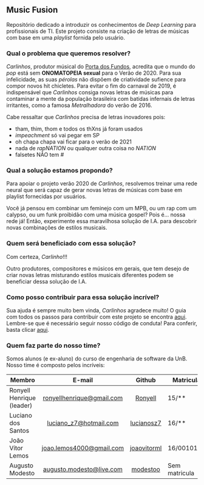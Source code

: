 ## Music Fusion

Repositório dedicado a introduzir os conhecimentos de *Deep Learning* para profissionais de TI. Este projeto consiste na criação de letras de músicas com base em uma *playlist* fornida pelo usuário.

### Qual o problema que queremos resolver?

*Carlinhos*, produtor músical do [Porta dos Fundos](https://www.youtube.com/watch?v=yXc8KCxyEyQ), acredita que o mundo do *pop* está sem **ONOMATOPEIA sexual** para o Verão de 2020. Para sua infelicidade, as suas *pérolas* não dispõem de criatividade sufience para compor novos hit chicletes. Para evitar o fim do carnaval de 2019, é indispensável que *Carlinhos* consiga novas letras de músicas para contaminar a mente da população brasileira com batidas infernais de letras irritantes, como a famosa *Metralhadora* do verão de 2016.

Cabe ressaltar que *Carlinhos* precisa de letras inovadores pois:
* tham, thim, thom e todos os thXns já foram usados
* *impeachment* só vai pegar em SP
* oh chapa chapa vai ficar para o verão de 2021
* nada de *rapNATION* ou qualquer outra coisa no *NATION*
* falsetes NÃO tem #

### Qual a solução estamos propondo?

Para apoiar o projeto verão 2020 de *Carlinhos*, resolvemos treinar uma rede neural que será capaz de gerar novas letras de músicas com base em playlist fornecidas por usuários.

Você já pensou em combinar um feminejo com um MPB, ou um rap com um calypso, ou um funk proibidão com uma música gospel? Pois é... nossa rede já! Então, experimente essa maravilhosa solução de I.A. para descobrir novas combinações de estilos musicais.

### Quem será beneficiado com essa solução?

Com certeza, *Carlinho*!!!

Outro produtores, compositores e músicos em gerais, que tem desejo de criar novas letras misturando estilos musicais diferentes podem se beneficiar dessa solução de I.A.

### Como posso contribuir para essa solução incrível?

Sua ajuda é sempre muito bem vinda, *Carlinhos* agradece muito!
O guia com todos os passos para contribuir com este projeto se encontra [aqui](https://github.com/deeplearningunb/tom-ia/blob/dev/CONTRIBUTING.md). Lembre-se que é necessário seguir nosso código de conduta! Para conferir, basta clicar [aqui](https://github.com/deeplearningunb/tom-ia/blob/dev/CODE_OF_CONDUCT.md).

### Quem faz parte do nosso time?

Somos alunos (e ex-aluno) do curso de engenharia de software da UnB. Nosso time é composto pelos incríveis:

Membro |	E-mail	| Github	| Matricula
------ | :------: | :------: | ------ 
Ronyell Henrique (leader) |	ronyellhenrique@gmail.com |	[Ronyell](https://github.com/Ronyell) |	15/**
Luciano dos Santos 	| luciano_z7@hotmail.com	| [lucianosz7](https://github.com/lucianosz7) | 16/**
João Vítor Lemos |	joao.lemos4000@gmail.com |	[joaovitorml](https://github.com/joaovitorml) |	16/0010195
Augusto Modesto	| augusto.modesto@live.com	| [modestoo](https://github.com/modestoo) | Sem matricula 
